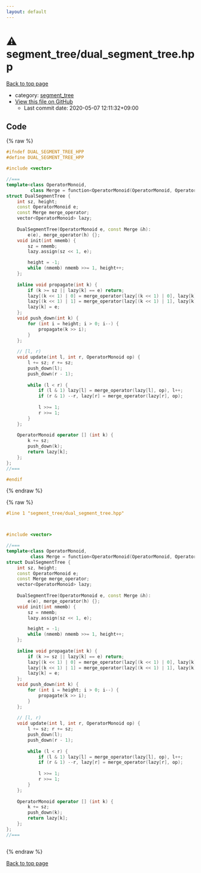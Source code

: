 ```yaml
---
layout: default
---
```


<!-- mathjax config similar to math.stackexchange -->
<script type="text/javascript" async
  src="https://cdnjs.cloudflare.com/ajax/libs/mathjax/2.7.5/MathJax.js?config=TeX-MML-AM_CHTML">
</script>
<script type="text/x-mathjax-config">
  MathJax.Hub.Config({
    TeX: { equationNumbers: { autoNumber: "AMS" }},
    tex2jax: {
      inlineMath: [ ['$','$'] ],
      processEscapes: true
    },
    "HTML-CSS": { matchFontHeight: false },
    displayAlign: "left",
    displayIndent: "2em"
  });
</script>

<script type="text/javascript" src="https://cdnjs.cloudflare.com/ajax/libs/jquery/3.4.1/jquery.min.js"></script>
<script src="https://cdn.jsdelivr.net/npm/jquery-balloon-js@1.1.2/jquery.balloon.min.js" integrity="sha256-ZEYs9VrgAeNuPvs15E39OsyOJaIkXEEt10fzxJ20+2I=" crossorigin="anonymous"></script>
<script type="text/javascript" src="../../assets/js/copy-button.js"></script>
<link rel="stylesheet" href="../../assets/css/copy-button.css" />


# :warning: segment_tree/dual_segment_tree.hpp

<a href="../../index.html">Back to top page</a>

* category: <a href="../../index.html#ca810e3a5259e4bd613e780cf209098c">segment_tree</a>
* <a href="{{ site.github.repository_url }}/blob/master/segment_tree/dual_segment_tree.hpp">View this file on GitHub</a>
    - Last commit date: 2020-05-07 12:11:32+09:00




## Code

<a id="unbundled"></a>
{% raw %}
```cpp
#ifndef DUAL_SEGMENT_TREE_HPP
#define DUAL_SEGMENT_TREE_HPP

#include <vector>

//===
template<class OperatorMonoid,
         class Merge = function<OperatorMonoid(OperatorMonoid, OperatorMonoid)> >
struct DualSegmentTree {
    int sz, height;
    const OperatorMonoid e;
    const Merge merge_operator;
    vector<OperatorMonoid> lazy;
 
    DualSegmentTree(OperatorMonoid e, const Merge &h):
        e(e), merge_operator(h) {};
    void init(int nmemb) {
        sz = nmemb;
        lazy.assign(sz << 1, e);

        height = -1;
        while (nmemb) nmemb >>= 1, height++;
    };
 
    inline void propagate(int k) {
        if (k >= sz || lazy[k] == e) return;
        lazy[(k << 1) | 0] = merge_operator(lazy[(k << 1) | 0], lazy[k]);
        lazy[(k << 1) | 1] = merge_operator(lazy[(k << 1) | 1], lazy[k]);
        lazy[k] = e;
    };
    void push_down(int k) {
        for (int i = height; i > 0; i--) {
            propagate(k >> i);
        }
    };
 
    // [l, r)
    void update(int l, int r, OperatorMonoid op) {
        l += sz; r += sz;
        push_down(l);
        push_down(r - 1);
         
        while (l < r) {
            if (l & 1) lazy[l] = merge_operator(lazy[l], op), l++;
            if (r & 1) --r, lazy[r] = merge_operator(lazy[r], op);
 
            l >>= 1;
            r >>= 1;
        }
    };
 
    OperatorMonoid operator [] (int k) {
        k += sz;
        push_down(k);
        return lazy[k];
    };
};
//===

#endif

```
{% endraw %}

<a id="bundled"></a>
{% raw %}
```cpp
#line 1 "segment_tree/dual_segment_tree.hpp"



#include <vector>

//===
template<class OperatorMonoid,
         class Merge = function<OperatorMonoid(OperatorMonoid, OperatorMonoid)> >
struct DualSegmentTree {
    int sz, height;
    const OperatorMonoid e;
    const Merge merge_operator;
    vector<OperatorMonoid> lazy;
 
    DualSegmentTree(OperatorMonoid e, const Merge &h):
        e(e), merge_operator(h) {};
    void init(int nmemb) {
        sz = nmemb;
        lazy.assign(sz << 1, e);

        height = -1;
        while (nmemb) nmemb >>= 1, height++;
    };
 
    inline void propagate(int k) {
        if (k >= sz || lazy[k] == e) return;
        lazy[(k << 1) | 0] = merge_operator(lazy[(k << 1) | 0], lazy[k]);
        lazy[(k << 1) | 1] = merge_operator(lazy[(k << 1) | 1], lazy[k]);
        lazy[k] = e;
    };
    void push_down(int k) {
        for (int i = height; i > 0; i--) {
            propagate(k >> i);
        }
    };
 
    // [l, r)
    void update(int l, int r, OperatorMonoid op) {
        l += sz; r += sz;
        push_down(l);
        push_down(r - 1);
         
        while (l < r) {
            if (l & 1) lazy[l] = merge_operator(lazy[l], op), l++;
            if (r & 1) --r, lazy[r] = merge_operator(lazy[r], op);
 
            l >>= 1;
            r >>= 1;
        }
    };
 
    OperatorMonoid operator [] (int k) {
        k += sz;
        push_down(k);
        return lazy[k];
    };
};
//===



```
{% endraw %}

<a href="../../index.html">Back to top page</a>

